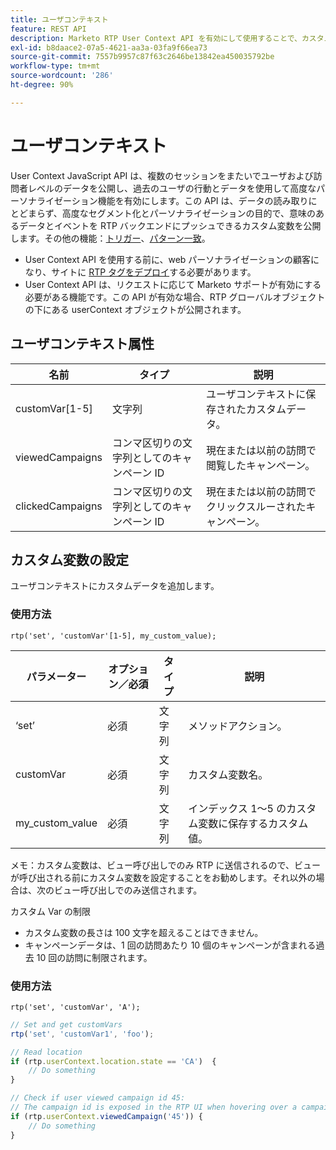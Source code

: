 ```yaml
---
title: ユーザコンテキスト
feature: REST API
description: Marketo RTP User Context API を有効にして使用することで、カスタム変数を設定し、複数の訪問をまたいでユーザーデータを読み取り、閲覧済みおよびクリック済みキャンペーンを追跡できる方法を説明します。
exl-id: b8daace2-07a5-4621-aa3a-03fa9f66ea73
source-git-commit: 7557b9957c87f63c2646be13842ea450035792be
workflow-type: tm+mt
source-wordcount: '286'
ht-degree: 90%

---
```


# ユーザコンテキスト

User Context JavaScript API は、複数のセッションをまたいでユーザおよび訪問者レベルのデータを公開し、過去のユーザの行動とデータを使用して高度なパーソナライゼーション機能を有効にします。この API は、データの読み取りにとどまらず、高度なセグメント化とパーソナライゼーションの目的で、意味のあるデータとイベントを RTP バックエンドにプッシュできるカスタム変数を公開します。その他の機能：[トリガー](../javascript-api/triggers.md)、[パターン一致](../javascript-api/pattern-match.md)。

- User Context API を使用する前に、web パーソナライゼーションの顧客になり、サイトに [RTP タグをデプロイ](https://experienceleague.adobe.com/ja/docs/marketo/using/product-docs/web-personalization/rtp-tag-implementation/deploy-the-rtp-javascript)する必要があります。
- User Context API は、リクエストに応じて Marketo サポートが有効にする必要がある機能です。この API が有効な場合、RTP グローバルオブジェクトの下にある userContext オブジェクトが公開されます。

## ユーザコンテキスト属性

| 名前 | タイプ | 説明 |
|------------------|-------------|------|
| customVar[1-5] | 文字列 | ユーザコンテキストに保存されたカスタムデータ。 |
| viewedCampaigns | コンマ区切りの文字列としてのキャンペーン ID | 現在または以前の訪問で閲覧したキャンペーン。 |
| clickedCampaigns | コンマ区切りの文字列としてのキャンペーン ID | 現在または以前の訪問でクリックスルーされたキャンペーン。 |

## カスタム変数の設定

ユーザコンテキストにカスタムデータを追加します。

### 使用方法

`rtp('set', 'customVar'[1-5], my_custom_value);`

| パラメーター | オプション／必須 | タイプ | 説明 |
|-----------------|-------------------|--------|-----------------|
| ‘set’ | 必須 | 文字列 | メソッドアクション。 |
| customVar | 必須 | 文字列 | カスタム変数名。 |
| my_custom_value | 必須 | 文字列 | インデックス 1～5 のカスタム変数に保存するカスタム値。 |

メモ：カスタム変数は、ビュー呼び出しでのみ RTP に送信されるので、ビューが呼び出される前にカスタム変数を設定することをお勧めします。それ以外の場合は、次のビュー呼び出しでのみ送信されます。

カスタム Var の制限

- カスタム変数の長さは 100 文字を超えることはできません。
- キャンペーンデータは、1 回の訪問あたり 10 個のキャンペーンが含まれる過去 10 回の訪問に制限されます。

### 使用方法

`rtp('set', 'customVar', 'A');`

```javascript
// Set and get customVars
rtp('set', 'customVar1', 'foo');

// Read location
if (rtp.userContext.location.state == 'CA')  {
    // Do something
}

// Check if user viewed campaign id 45:
// The campaign id is exposed in the RTP UI when hovering over a campaign name.
if (rtp.userContext.viewedCampaign('45')) {
    // Do something
}
```
